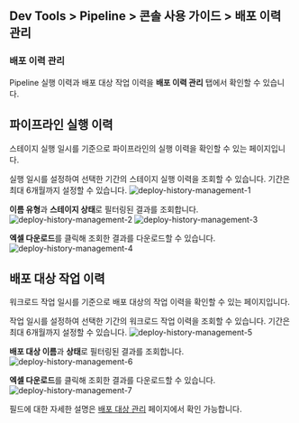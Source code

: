 ## Dev Tools > Pipeline > 콘솔 사용 가이드 > 배포 이력 관리

### 배포 이력 관리
Pipeline 실행 이력과 배포 대상 작업 이력을 **배포 이력 관리** 탭에서 확인할 수 있습니다.

## 파이프라인 실행 이력
스테이지 실행 일시를 기준으로 파이프라인의 실행 이력을 확인할 수 있는 페이지입니다.

실행 일시를 설정하여 선택한 기간의 스테이지 실행 이력을 조회할 수 있습니다. 기간은 최대 6개월까지 설정할 수 있습니다.
![deploy-history-management-1](https://kr1-api-object-storage.nhncloudservice.com/v1/AUTH_2acdfabf4efe4efc8a04c00b348110c9/cdn_origin/prod_pipeline/2024-01-23/deploy-history-management-1.png)

**이름 유형**과 **스테이지 상태**로 필터링된 결과를 조회합니다.
![deploy-history-management-2](https://kr1-api-object-storage.nhncloudservice.com/v1/AUTH_2acdfabf4efe4efc8a04c00b348110c9/cdn_origin/prod_pipeline/2024-01-23/deploy-history-management-2.png)
![deploy-history-management-3](https://kr1-api-object-storage.nhncloudservice.com/v1/AUTH_2acdfabf4efe4efc8a04c00b348110c9/cdn_origin/prod_pipeline/2024-01-23/deploy-history-management-3.png)

**엑셀 다운로드**를 클릭해 조회한 결과를 다운로드할 수 있습니다.
![deploy-history-management-4](https://kr1-api-object-storage.nhncloudservice.com/v1/AUTH_2acdfabf4efe4efc8a04c00b348110c9/cdn_origin/prod_pipeline/2024-01-23/deploy-history-management-4.png)

## 배포 대상 작업 이력
워크로드 작업 일시를 기준으로 배포 대상의 작업 이력을 확인할 수 있는 페이지입니다.

작업 일시를 설정하여 선택한 기간의 워크로드 작업 이력을 조회할 수 있습니다. 기간은 최대 6개월까지 설정할 수 있습니다.
![deploy-history-management-5](https://kr1-api-object-storage.nhncloudservice.com/v1/AUTH_2acdfabf4efe4efc8a04c00b348110c9/cdn_origin/prod_pipeline/2024-01-23/deploy-history-management-5.png)

**배포 대상 이름**과 **상태**로 필터링된 결과를 조회합니다.
![deploy-history-management-6](https://kr1-api-object-storage.nhncloudservice.com/v1/AUTH_2acdfabf4efe4efc8a04c00b348110c9/cdn_origin/prod_pipeline/2024-01-23/deploy-history-management-6.png)

**엑셀 다운로드**를 클릭해 조회한 결과를 다운로드할 수 있습니다.
![deploy-history-management-7](https://kr1-api-object-storage.nhncloudservice.com/v1/AUTH_2acdfabf4efe4efc8a04c00b348110c9/cdn_origin/prod_pipeline/2024-01-23/deploy-history-management-7.png)

필드에 대한 자세한 설명은 [배포 대상 관리](https://docs.nhncloud.com/ko/Dev%20Tools/Pipeline/ko/deploy-target-monitoring/) 페이지에서 확인 가능합니다.
